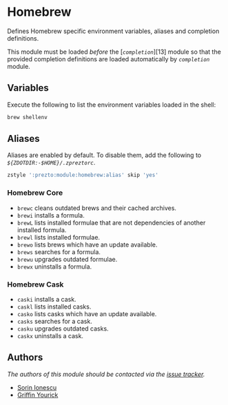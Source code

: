 # Homebrew

Defines Homebrew specific environment variables, aliases and completion definitions.

This module must be loaded _before_ the [_`completion`_][13] module so that the
provided completion definitions are loaded automatically by _`completion`_
module.

## Variables

Execute the following to list the environment variables loaded in the shell:

```sh
brew shellenv
```

## Aliases

Aliases are enabled by default. To disable them, add the following to
_`${ZDOTDIR:-$HOME}/.zpreztorc`_.

```sh
zstyle ':prezto:module:homebrew:alias' skip 'yes'
```

### Homebrew Core

- `brewc` cleans outdated brews and their cached archives.
- `brewi` installs a formula.
- `brewL` lists installed formulae that are not dependencies of another
  installed formula.
- `brewl` lists installed formulae.
- `brewo` lists brews which have an update available.
- `brews` searches for a formula.
- `brewu` upgrades outdated formulae.
- `brewx` uninstalls a formula.

### Homebrew Cask

- `caski` installs a cask.
- `caskl` lists installed casks.
- `casko` lists casks which have an update available.
- `casks` searches for a cask.
- `casku` upgrades outdated casks.
- `caskx` uninstalls a cask.

## Authors

_The authors of this module should be contacted via the [issue tracker][1]._

- [Sorin Ionescu](https://github.com/sorin-ionescu)
- [Griffin Yourick](https://github.com/tough-griff)

[1]: https://github.com/sorin-ionescu/prezto/issues
